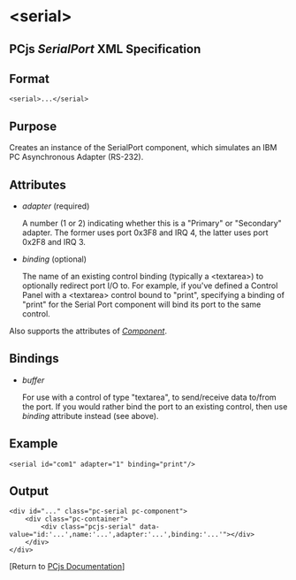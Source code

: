 &lt;serial&gt;
===

PCjs *SerialPort* XML Specification
---

Format
---
	<serial>...</serial>

Purpose
---
Creates an instance of the SerialPort component, which simulates an IBM PC Asynchronous Adapter (RS-232).

Attributes
---
 * *adapter* (required)

	A number (1 or 2) indicating whether this is a "Primary" or "Secondary" adapter.
	The former uses port 0x3F8 and IRQ 4, the latter uses port 0x2F8 and IRQ 3.
	
 * *binding* (optional)
 
	The name of an existing control binding (typically a &lt;textarea&gt;) to optionally redirect port I/O to.
	For example, if you've defined a Control Panel with a &lt;textarea&gt; control bound to "print", specifying a
	binding of "print" for the Serial Port component will bind its port to the same control.
	
Also supports the attributes of *[Component](/docs/pcjs/component/)*.

Bindings
---
 * *buffer*
 
	For use with a control of type "textarea", to send/receive data to/from the port. If you would rather
	bind the port to an existing control, then use *binding* attribute instead (see above).

Example
---
	<serial id="com1" adapter="1" binding="print"/>

Output
---
	<div id="..." class="pc-serial pc-component">
		<div class="pc-container">
			<div class="pcjs-serial" data-value="id:'...',name:'...',adapter:'...',binding:'...'"></div>
		</div>
	</div>

[Return to [PCjs Documentation](..)]